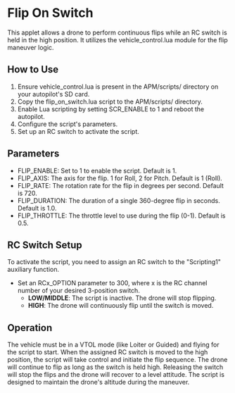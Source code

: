 # **Flip On Switch**

This applet allows a drone to perform continuous flips while an RC switch is held in the high position. It utilizes the vehicle\_control.lua module for the flip maneuver logic.

## **How to Use**

1. Ensure vehicle\_control.lua is present in the APM/scripts/ directory on your autopilot's SD card.  
2. Copy the flip\_on\_switch.lua script to the APM/scripts/ directory.  
3. Enable Lua scripting by setting SCR\_ENABLE to 1 and reboot the autopilot.  
4. Configure the script's parameters.  
5. Set up an RC switch to activate the script.

## **Parameters**

* FLIP\_ENABLE: Set to 1 to enable the script. Default is 1\.  
* FLIP\_AXIS: The axis for the flip. 1 for Roll, 2 for Pitch. Default is 1 (Roll).  
* FLIP\_RATE: The rotation rate for the flip in degrees per second. Default is 720\.  
* FLIP\_DURATION: The duration of a single 360-degree flip in seconds. Default is 1.0.  
* FLIP\_THROTTLE: The throttle level to use during the flip (0-1). Default is 0.5.

## **RC Switch Setup**

To activate the script, you need to assign an RC switch to the "Scripting1" auxiliary function.

* Set an RCx\_OPTION parameter to 300, where x is the RC channel number of your desired 3-position switch.  
  * **LOW/MIDDLE**: The script is inactive. The drone will stop flipping.  
  * **HIGH**: The drone will continuously flip until the switch is moved.

## **Operation**

The vehicle must be in a VTOL mode (like Loiter or Guided) and flying for the script to start. When the assigned RC switch is moved to the high position, the script will take control and initiate the flip sequence. The drone will continue to flip as long as the switch is held high. Releasing the switch will stop the flips and the drone will recover to a level attitude. The script is designed to maintain the drone's altitude during the maneuver.